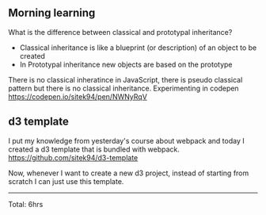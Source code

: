 ## Morning learning

What is the difference between classical and prototypal inheritance? 
* Classical inheritance is like a blueprint (or description) of an object to be created
* In Prototypal inheritance new objects are based on the prototype

There is no classical inheratince in JavaScript, there is pseudo classical pattern but there is no classical inheritance.
Experimenting in codepen
https://codepen.io/sitek94/pen/NWNyRqV

## d3 template

I put my knowledge from yesterday's course about webpack and today I created a d3 template that is bundled with webpack.
https://github.com/sitek94/d3-template

Now, whenever I want to create a new d3 project, instead of starting from scratch I can just use this template.
<hr>
Total: 6hrs
